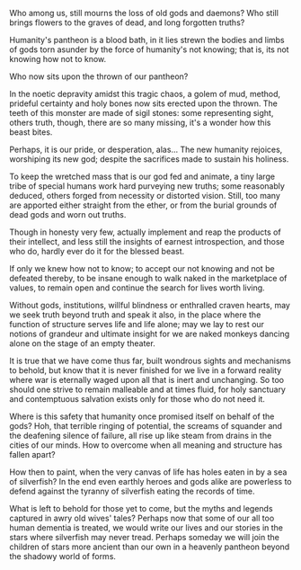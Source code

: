 Who among us, still mourns the loss of old gods and daemons?
Who still brings flowers to the graves of dead, and long forgotten truths?

Humanity's pantheon is a blood bath,
in it lies strewn the bodies and limbs of gods
torn asunder by the force of humanity's not knowing;
that is, its not knowing how not to know.

Who now sits upon the thrown of our pantheon?

In the noetic depravity amidst this tragic chaos,
a golem of mud, method, prideful certainty
and holy bones now sits erected upon the thrown.
The teeth of this monster are made of sigil stones:
some representing sight, others truth,
though, there are so many missing,
it's a wonder how this beast bites.

Perhaps, it is our pride, or desperation, alas…
The new humanity rejoices, worshiping its new god;
despite the sacrifices made to sustain his holiness.

To keep the wretched mass that is our god fed and animate,
a tiny large tribe of special humans work hard purveying new truths;
some reasonably deduced, others forged from necessity or distorted vision.
Still, too many are apported either straight from the ether,
or from the burial grounds of dead gods and worn out truths.

Though in honesty very few,
actually implement and reap the products of their intellect,
and less still the insights of earnest introspection,
and those who do, hardly ever do it for the blessed beast.

If only we knew how not to know;
to accept our not knowing and not be defeated thereby,
to be insane enough to walk naked in the marketplace of values,
to remain open and continue the search for lives worth living.

Without gods, institutions, willful blindness or enthralled craven hearts,
may we seek truth beyond truth and speak it also,
in the place where the function of structure serves life and life alone;
may we lay to rest our notions of grandeur and ultimate insight
for we are naked monkeys dancing alone on the stage of an empty theater.

It is true that we have come thus far,
built wondrous sights and mechanisms to behold,
but know that it is never finished for we live in a forward reality
where war is eternally waged upon all that is inert and unchanging.
So too should one strive to remain malleable and at times fluid,
for holy sanctuary and contemptuous salvation
exists only for those who do not need it.

Where is this safety that humanity once promised itself on behalf of the gods?
Hoh, that terrible ringing of potential,
the screams of squander and the deafening silence of failure,
all rise up like steam from drains in the cities of our minds.
How to overcome when all meaning and structure has fallen apart?

How then to paint,
when the very canvas of life has holes eaten in by a sea of silverfish?
In the end even earthly heroes and gods alike are powerless to defend against
the tyranny of silverfish eating the records of time.

What is left to behold for those yet to come,
but the myths and legends captured in awry old wives' tales?
Perhaps now that some of our all too human dementia is treated,
we would write our lives and our stories in the stars
where silverfish may never tread.
Perhaps someday we will join
the children of stars more ancient than our own
in a heavenly pantheon beyond the shadowy world of forms.
